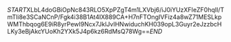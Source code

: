 $START$XLbL4doGBiOpNc843RLO5XpPZgT4m1LXVbj6/iJ0iYUzXFIeZF0hqlI/TmTli8e3SCaNCnP/Fgk4i38B1At4IX889CA+H7nFTOngIVFiz4a8wZ71MESLkpWMThbqog6E9iR8yrPewI9Ncx7JklJvIHNwiduchKH039opL3Guyr2eJzzbcHLKy3eBjAkcYUoKh2YXk5J4p6kz6RdMsQ78Wg==$END$